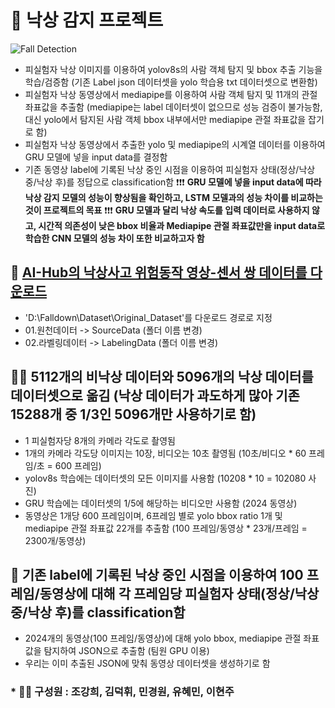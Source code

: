 # 🛌 **낙상 감지 프로젝트**
![Fall Detection](https://github.com/username/repository/raw/main/fall_down.png)
* 피실험자 낙상 이미지를 이용하여 yolov8s의 사람 객체 탐지 및 bbox 추출 기능을 학습/검증함
    (기존 Label json 데이터셋을 yolo 학습용 txt 데이터셋으로 변환함) 
* 피실험자 낙상 동영상에서 mediapipe를 이용하여 사람 객체 탐지 및 11개의 관절 좌표값을 추출함
    (mediapipe는 label 데이터셋이 없으므로 성능 검증이 불가능함, 대신 yolo에서 탐지된 사람 객체 bbox 내부에서만 mediapipe 관절 좌표값을 잡기로 함)
* 피실험자 낙상 동영상에서 추출한 yolo 및 mediapipe의 시계열 데이터를 이용하여 GRU 모델에 넣을 input data를 결정함
* 기존 동영상 label에 기록된 낙상 중인 시점을 이용하여 피실험자 상태(정상/낙상 중/낙상 후)를 정답으로 classification함
❗❗❗ **GRU 모델에 넣을 input data에 따라 낙상 감지 모델의 성능이 향상됨을 확인하고, LSTM 모델과의 성능 차이를 비교하는 것이 프로젝트의 목표**
❗❗❗ **GRU 모델과 달리 낙상 속도를 입력 데이터로 사용하지 않고, 시간적 의존성이 낮은 bbox 비율과 Mediapipe 관절 좌표값만을 input data로 학습한 CNN 모델의 성능 차이 또한 비교하고자 함**


## 👵 [AI-Hub의 낙상사고 위험동작 영상-센서 쌍 데이터를 다운로드](https://www.aihub.or.kr/aihubdata/data/view.do?currMenu=&topMenu=&aihubDataSe=data&dataSetSn=71641)
* 'D:\Falldown\Dataset\Original_Dataset'를 다운로드 경로로 지정
* 01.원천데이터 -> SourceData (폴더 이름 변경)
* 02.라벨링데이터 -> LabelingData (폴더 이름 변경)


## 🧑‍🦼 5112개의 비낙상 데이터와 5096개의 낙상 데이터를 데이터셋으로 옮김 (낙상 데이터가 과도하게 많아 기존 15288개 중 1/3인 5096개만 사용하기로 함)
* 1 피실험자당 8개의 카메라 각도로 촬영됨
* 1개의 카메라 각도당 이미지는 10장, 비디오는 10초 촬영됨
    (10초/비디오 * 60 프레임/초 = 600 프레임)
* yolov8s 학습에는 데이터셋의 모든 이미지를 사용함
    (10208 * 10 = 102080 사진)
* GRU 학습에는 데이터셋의 1/5에 해당하는 비디오만 사용함
    (2024 동영상)
* 동영상은 1개당 600 프레임이며, 6프레임 별로 yolo bbox ratio 1개 및 mediapipe 관절 좌표값 22개를 추출함
    (100 프레임/동영상 * 23개/프레임 = 2300개/동영상)


## 🚨 기존 label에 기록된 낙상 중인 시점을 이용하여 100 프레임/동영상에 대해 각 프레임당 피실험자 상태(정상/낙상 중/낙상 후)를 classification함
* 2024개의 동영상(100 프레임/동영상)에 대해 yolo bbox, mediapipe 관절 좌표값을 탐지하여 JSON으로 추출함 (팀원 GPU 이용)
* 우리는 이미 추출된 JSON에 맞춰 동영상 데이터셋을 생성하기로 함


### * 🙋‍♂️ 구성원 : 조강희, 김덕휘, 민경원, 유혜민, 이현주